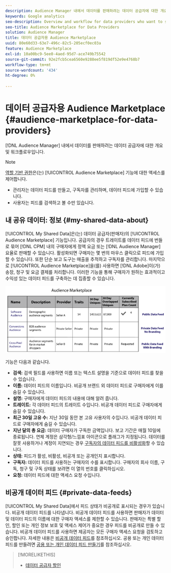 ```yaml
---
description: Audience Manager 내에서 데이터를 판매하려는 데이터 공급자에 대한 개요 및 워크플로우입니다.
keywords: Google analytics
seo-description: Overview and workflow for data providers who want to sell data from within Audience Manager.
seo-title: Audience Marketplace for Data Providers
solution: Audience Manager
title: 데이터 공급자용 Audience Marketplace
uuid: 80e60d33-63e7-496c-82c5-205ecf0ec03a
feature: Audience Marketplace
exl-id: 10a00bc9-5ee0-4aed-95d7-ace749b75542
source-git-commit: 92e2fcb5cea6560e9288ee5f819df52e9e4768b7
workflow-type: tm+mt
source-wordcount: '434'
ht-degree: 0%

---
```


# 데이터 공급자용 Audience Marketplace {#audience-marketplace-for-data-providers}

[!DNL Audience Manager] 내에서 데이터를 판매하려는 데이터 공급자에 대한 개요 및 워크플로우입니다.

<!-- c_marketplace_provider.xml -->

>[!NOTE]
>
>[역할 기반 권한](../../../reporting/reports-dashboard.md)은(는) [!UICONTROL Audience Marketplace] 기능에 대한 액세스를 제어합니다.
>
>* 관리자는 데이터 피드를 만들고, 구독자를 관리하며, 데이터 피드에 가입할 수 있습니다.
>* 사용자는 피드를 검색하고 볼 수만 있습니다.

## 내 공유 데이터: 정보 {#my-shared-data-about}

[!UICONTROL My Shared Data]은(는) 데이터 공급자(판매자)의 [!UICONTROL Audience Marketplace] 기능입니다. 공급자의 경우 트레이트를 데이터 피드에 번들로 묶어 [!DNL CPM] 내의 구매자에게 정액 요금 또는 [!DNL Audience Manager] 요율로 판매할 수 있습니다. 활성화되면 구매자는 몇 번의 마우스 클릭으로 피드에 가입할 수 있습니다. 또한 단순 보고 도구는 매출을 추적하고 구독자를 관리합니다. 마지막으로 [!UICONTROL Audience Marketplace]을(를) 사용하면 [!DNL Adobe]이(가) 송장, 청구 및 요금 결제를 처리합니다. 이러한 기능을 통해 구매자가 원하는 효과적이고 수익성 있는 데이터 피드를 구축하는 데 집중할 수 있습니다.

![](assets/seller_marketplace.png)

<!-- c_myshared_data.xml -->

기능은 다음과 같습니다.

* **검색:** 검색 필드를 사용하면 이름 또는 텍스트 설명을 기준으로 데이터 피드를 찾을 수 있습니다.
* **이름:** 데이터 피드의 이름입니다. 비공개 브랜드 외 데이터 피드로 구매자에게 이를 숨길 수 있습니다.
* **설명:** 구매자에게 데이터 피드의 내용에 대해 알려 줍니다.
* **트레이트:** 각 데이터 피드의 트레이트 수입니다. 비공개 데이터 피드로 구매자에게 숨길 수 있습니다.
* **최근 30일 고유 수:** 지난 30일 동안 본 고유 사용자의 수입니다. 비공개 데이터 피드로 구매자에게 숨길 수 있습니다.
* **지난 달의 총 요금:** 데이터 구매자가 구독한 금액입니다. 보고 기간은 매월 10일에 종료됩니다. 연체 계정은 삼각형/느낌표 아이콘으로 플래그가 지정됩니다. 데이터를 잘못 사용하거나 계정이 지연되는 경우 [구독자의 데이터 피드를 비활성화](../../../features/audience-marketplace/marketplace-data-providers/marketplace-create-manage-feeds.md#deactivate-data-feed)할 수 있습니다.
* **상태:** 피드가 활성, 비활성, 비공개 또는 공개인지 표시합니다.
* **구독자:** 데이터 피드를 사용하는 구매자의 수를 표시합니다. 구매자의 회사 이름, 구독, 청구 및 구독 상태를 보려면 이 열의 번호를 클릭하십시오.
* **요청:** 데이터 피드에 대한 액세스 요청 수입니다.

## 비공개 데이터 피드 {#private-data-feeds}

[!UICONTROL My Shared Data]에서 피드 상태가 비공개로 표시되는 경우가 있습니다. 비공개 데이터 피드를 나타냅니다. 비공개 데이터 피드를 사용하면 판매자가 데이터 및 데이터 피드의 이름에 대한 구매자 액세스를 제한할 수 있습니다. 판매자는 특별 할인, 할인 또는 개인 정보 보호 및 액세스 제어가 중요한 경우 피드를 비공개로 만들 수 있습니다. 비공개 데이터 피드를 사용하면 제공자는 모든 구매자 액세스 요청을 검토하고 승인합니다. 자세한 내용은 [비공개 데이터 피드](../../../features/audience-marketplace/marketplace-private-feeds.md)를 참조하십시오. 공용 또는 개인 데이터 피드를 만들려면 [공용 또는 개인 데이터 피드 만들기](../../../features/audience-marketplace/marketplace-data-providers/marketplace-create-manage-feeds.md#create-public-private-data-feed)를 참조하십시오.

>[!MORELIKETHIS]
>
>* [데이터 공급자 할인](../../../features/audience-marketplace/marketplace-data-providers/marketplace-create-manage-feeds.md#discounts)
